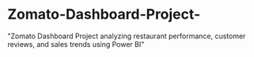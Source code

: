 # Zomato-Dashboard-Project-
"Zomato Dashboard Project analyzing restaurant performance, customer reviews, and sales trends using Power BI"

